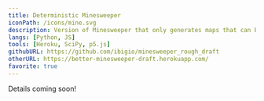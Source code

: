 ```yaml
---
title: Deterministic Minesweeper
iconPath: /icons/mine.svg
description: Version of Minesweeper that only generates maps that can be solved without guessing. (You can play it!)
langs: [Python, JS]
tools: [Heroku, SciPy, p5.js]
githubURL: https://github.com/ibigio/minesweeper_rough_draft
otherURL: https://better-minesweeper-draft.herokuapp.com/
favorite: true
---
```


Details coming soon!
